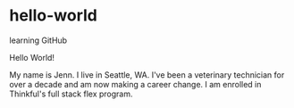 # hello-world
learning GitHub

Hello World!

My name is Jenn. I live in Seattle, WA. I've been a veterinary technician for over a decade and am now making a career change. I am enrolled in Thinkful's full stack flex program.
